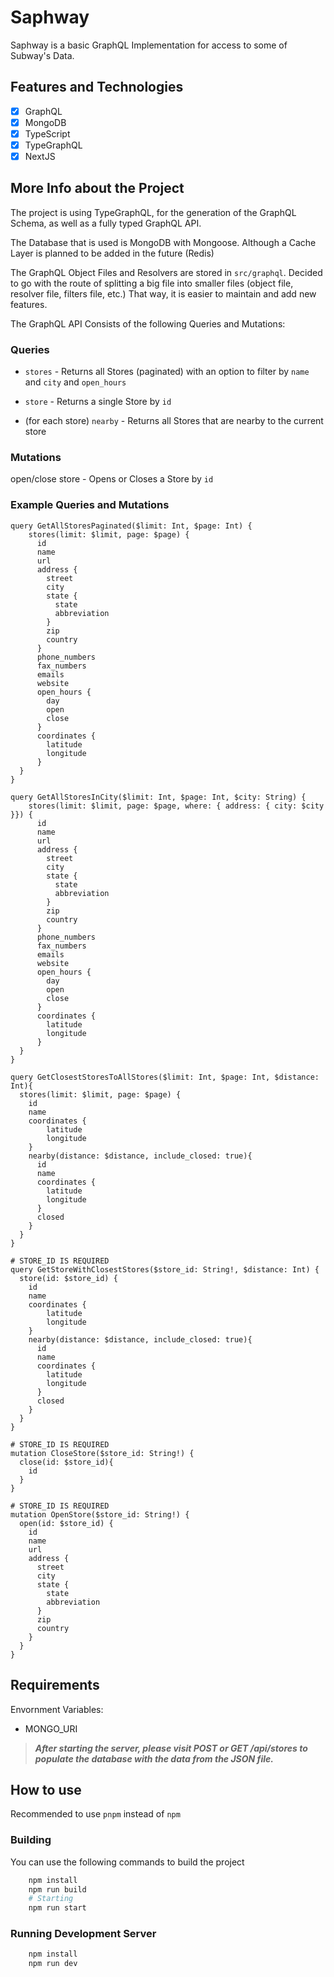# Saphway

Saphway is a basic GraphQL Implementation for access to some of Subway's Data.

## Features and Technologies

- [x] GraphQL
- [x] MongoDB
- [x] TypeScript
- [x] TypeGraphQL
- [x] NextJS

## More Info about the Project

The project is using TypeGraphQL, for the generation of the GraphQL Schema, as well as a fully typed GraphQL API.

The Database that is used is MongoDB with Mongoose. Although a Cache Layer is planned to be added in the future (Redis)

The GraphQL Object Files and Resolvers are stored in `src/graphql`. 
Decided to go with the route of splitting a big file into smaller files (object file, resolver file, filters file, etc.)
That way, it is easier to maintain and add new features.

The GraphQL API Consists of the following Queries and Mutations:

### Queries

- `stores` - Returns all Stores (paginated) with an option to filter by `name` and `city` and `open_hours`
- `store` - Returns a single Store by `id`

- (for each store) `nearby` - Returns all Stores that are nearby to the current store

### Mutations

open/close store - Opens or Closes a Store by `id`

### Example Queries and Mutations

```gql
query GetAllStoresPaginated($limit: Int, $page: Int) {
    stores(limit: $limit, page: $page) {
      id
      name
      url
      address {
        street
        city
        state {
          state
          abbreviation
        }
        zip
        country
      }
      phone_numbers
      fax_numbers
      emails
      website
      open_hours {
        day
        open 
        close
      }
      coordinates {
        latitude
        longitude
      }
  }
}

query GetAllStoresInCity($limit: Int, $page: Int, $city: String) {
    stores(limit: $limit, page: $page, where: { address: { city: $city }}) {
      id
      name
      url
      address {
        street
        city
        state {
          state
          abbreviation
        }
        zip
        country
      }
      phone_numbers
      fax_numbers
      emails
      website
      open_hours {
        day
        open 
        close
      }
      coordinates {
        latitude
        longitude
      }
  }
}

query GetClosestStoresToAllStores($limit: Int, $page: Int, $distance: Int){
  stores(limit: $limit, page: $page) {
    id
    name
    coordinates {
        latitude
        longitude
    } 
    nearby(distance: $distance, include_closed: true){
      id
      name
      coordinates {
        latitude
        longitude
      } 
      closed
    }
  }
}

# STORE_ID IS REQUIRED
query GetStoreWithClosestStores($store_id: String!, $distance: Int) {
  store(id: $store_id) {
    id
    name
    coordinates {
        latitude
        longitude
    } 
    nearby(distance: $distance, include_closed: true){
      id
      name
      coordinates {
        latitude
        longitude
      } 
      closed
    }
  }
}

# STORE_ID IS REQUIRED
mutation CloseStore($store_id: String!) {
  close(id: $store_id){
    id
  }
}

# STORE_ID IS REQUIRED
mutation OpenStore($store_id: String!) {
  open(id: $store_id) {
    id
    name
    url
    address {
      street
      city
      state {
        state
        abbreviation
      }
      zip
      country
    }
  }
}
```

## Requirements

Envornment Variables:
- MONGO_URI

> ***After starting the server, please visit POST or GET /api/stores to populate the database with the data from the JSON file.***

## How to use

Recommended to use `pnpm` instead of `npm`

### Building

You can use the following commands to build the project

```bash
    npm install
    npm run build
    # Starting
    npm run start
```

### Running Development Server
    
```bash
    npm install
    npm run dev
```


